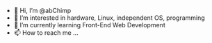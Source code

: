 - 👋 Hi, I’m @abChimp
- 👀 I’m interested in hardware, Linux, independent OS, programming
- 🌱 I’m currently learning Front-End Web Development
- 📫 How to reach me ...

<!---
abChimp/abChimp is a ✨ special ✨ repository because its `README.md` (this file) appears on your GitHub profile.
You can click the Preview link to take a look at your changes.
--->
